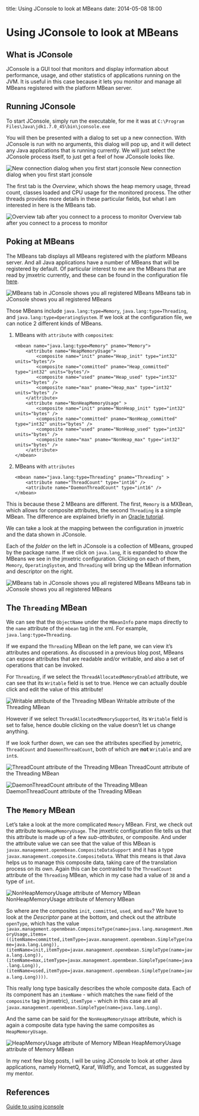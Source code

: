 title: Using JConsole to look at MBeans
date: 2014-05-08 18:00

Using JConsole to look at MBeans
================================

What is JConsole
----------------

JConsole is a GUI tool that monitors and display information about
performance, usage, and other statistics of applications running on the
JVM. It is useful in this case because it lets you monitor and manage
all MBeans registered with the platform MBean server.

Running JConsole
----------------

To start JConsole, simply run the executable, for me it was at
`C:\Program Files\Java\jdk1.7.0_45\bin\jconsole.exe`

You will then be presented with a dialog to set up a new connection.
With JConsole is run with no arguments, this dialog will pop up, and it
will detect any Java applications that is running currently. We will
just select the JConsole process itself, to just get a feel of how
JConsole looks like.

<div class="figure">

![New connection dialog when you first start
jconsole](../images/jconsole-new-dialog.png)
New connection dialog when you first start jconsole

</div>

The first tab is the *Overview*, which shows the heap memory usage,
thread count, classes loaded and CPU usage for the monitored process.
The other threads provides more details in these particular fields, but
what I am interested in here is the MBeans tab.

<div class="figure">

![Overview tab after you connect to a process to
monitor](../images/jconsole-overview-tab.png)
Overview tab after you connect to a process to monitor

</div>

Poking at MBeans
----------------

The MBeans tab displays all MBeans registered with the platform MBeans
server. And all Java applications have a number of MBeans that will be
registered by default. Of particular interest to me are the MBeans that
are read by jmxetric currently, and these can be found in the
configuration file
[here](https://github.com/ganglia/jmxetric/blob/master/etc/jmxetric.xml).

<div class="figure">

![MBeans tab in JConsole shows you all registered
MBeans](../images/jconsole-mbeans-tab.png)
MBeans tab in JConsole shows you all registered MBeans

</div>

Those MBeans include `java.lang:type=Memory`,
`java.lang:type=Threading`, and `java.lang:type=OperatingSystem`. If we
look at the configuration file, we can notice 2 different kinds of
MBeans.

1.  MBeans with `attribute` with `composite`s:

    ``` {.sourceCode .java}
    <mbean name="java.lang:type=Memory" pname="Memory">
        <attribute name="HeapMemoryUsage">
            <composite name="init" pname="Heap_init" type="int32" units="bytes"/>
            <composite name="committed" pname="Heap_committed" type="int32" units="bytes"/>
            <composite name="used" pname="Heap_used" type="int32" units="bytes" />
            <composite name="max" pname="Heap_max" type="int32" units="bytes" />
        </attribute>
        <attribute name="NonHeapMemoryUsage" >
            <composite name="init" pname="NonHeap_init" type="int32" units="bytes" />
            <composite name="committed" pname="NonHeap_committed" type="int32" units="bytes" />
            <composite name="used" pname="NonHeap_used" type="int32" units="bytes" />
            <composite name="max" pname="NonHeap_max" type="int32" units="bytes" />
        </attribute>
    </mbean>
    ```

2.  MBeans with `attributes`

    ``` {.sourceCode .java}
    <mbean name="java.lang:type=Threading" pname="Threading" >
        <attribute name="ThreadCount" type="int16" />
        <attribute name="DaemonThreadCount" type="int16" />
    </mbean>
    ```

This is because these 2 MBeans are different. The first, `Memory` is a
MXBean, which allows for composite attributes, the second `Threading` is
a simple MBean. The difference are explained briefly in an [Oracle
tutorial](http://docs.oracle.com/javase/tutorial/jmx/mbeans/mxbeans.html).

We can take a look at the mapping between the configuration in jmxetric
and the data shown in JConsole.

Each of the *folder* on the left in JConsole is a collection of MBeans,
grouped by the package name. If we click on `java.lang`, it is expanded
to show the MBeans we see in the jmxetric configuration. Clicking on
each of them, `Memory`, `OperatingSystem`, and `Threading` will bring up
the MBean information and descriptor on the right.

<div class="figure">

![MBeans tab in JConsole shows you all registered
MBeans](../images/jconsole-mbeans-info.png)
MBeans tab in JConsole shows you all registered MBeans

</div>

The `Threading` MBean
---------------------

We can see that the `ObjectName` under the `MBeanInfo` pane maps
directly to the `name` attribute of the `mbean` tag in the xml. For
example, `java.lang:type=Threading`.

If we expand the `Threading` MBean on the left pane, we can view it’s
attributes and operations. As discussed in a previous blog post, MBeans
can expose attributes that are readable and/or writable, and also a set
of operations that can be invoked.

For `Threading`, if we select the `ThreadAllocatedMemoryEnabled`
attribute, we can see that its `Writable` field is set to true. Hence we
can actually double click and edit the value of this attribute!

<div class="figure">

![Writable attribute of the Threading
MBean](../images/jconsole-threading-mbean-writable.png)
Writable attribute of the Threading MBean

</div>

However if we select `ThreadAllocatedMemorySupported`, its `Writable`
field is set to false, hence double clicking on the value doesn’t let us
change anything.

If we look further down, we can see the attributes specified by
jxmetric, `ThreadCount` and `DaemonThreadCount`, both of which are
**not** `Writable` and are `int`s.

<div class="figure">

![ThreadCount attribute of the Threading
MBean](../images/jconsole-threading-mbean-threadcount.png)
ThreadCount attribute of the Threading MBean

</div>

<div class="figure">

![DaemonThreadCount attribute of the Threading
MBean](../images/jconsole-threading-mbean-daemonthreadcount.png)
DaemonThreadCount attribute of the Threading MBean

</div>

The `Memory` MBean
------------------

Let’s take a look at the more complicated `Memory` MBean. First, we
check out the attribute `NonHeapMemoryUsage`. The jmxetric configuration
file tells us that this attribute is made up of a few *sub-attributes*,
or composite. And under the attribute value we can see that the value of
this MBean is `javax.management.openmbean.CompositeDataSupport` and it
has a type `javax.management.composite.CompositeData`. What this means
is that Java helps us to manage this composite data, taking care of the
translation process on its own. Again this can be contrasted to the
`ThreadCount` attribute of the `Threading` MBean, which in my case had a
value of `38` and a type of `int`.

<div class="figure">

![NonHeapMemoryUsage attribute of Memory
MBean](../images/jconsole-memory-mbean-nonheapmemoryusage.png)
NonHeapMemoryUsage attribute of Memory MBean

</div>

So where are the composites `init`, `committed`, `used`, and `max`? We
have to look at the *Descriptor* pane at the bottom, and check out the
attribute `openType`, which has the value
`javax.management.openmbean.CompositeType(name=java.lang.management.MemoryUsage,items=((itemName=committed,itemType=javax.management.openmbean.SimpleType(name=java.lang.Long)),(itemName=init,itemType=javax.management.openmbean.SimpleType(name=java.lang.Long)),(itemName=max,itemType=javax.management.openmbean.SimpleType(name=java.lang.Long)),(itemName=used,itemType=javax.management.openmbean.SimpleType(name=java.lang.Long))))`.

This really long type basically describes the whole composite data. Each
of its component has an `itemName` - which matches the `name` field of
the `composite` tag in jmxetric), `itemType` - which in this case are
all `javax.management.openmbean.SimpleType(name=java.lang.Long)`.

And the same can be said for the `NonHeapMemoryUsage` attribute, which
is again a composite data type having the same composites as
`HeapMemoryUsage`.

<div class="figure">

![HeapMemoryUsage attribute of Memory
MBean](../images/jconsole-memory-mbean-heapmemoryusage.png)
HeapMemoryUsage attribute of Memory MBean

</div>

In my next few blog posts, I will be using JConsole to look at other
Java applications, namely HornetQ, Karaf, Wildfly, and Tomcat, as
suggested by my mentor.

References
----------

[Guide to using
jconsole](http://docs.oracle.com/javase/7/docs/technotes/guides/management/jconsole.html)
